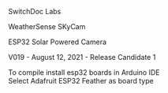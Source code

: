 
SwitchDoc Labs

WeatherSense SKyCam

ESP32 Solar Powered Camera 

V019 - August 12, 2021 - Release Candidate 1

To compile install esp32 boards in Arduino IDE<BR>
Select Adafruit ESP32 Feather as board type<BR>


